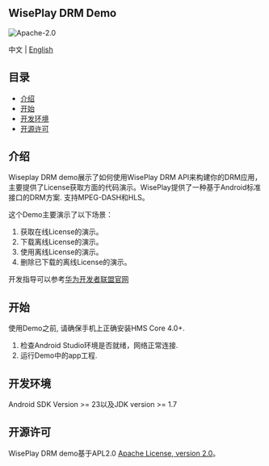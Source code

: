 ## WisePlay DRM Demo

![Apache-2.0](https://img.shields.io/badge/license-Apache-blue)

中文 | [English](https://github.com/HMS-Core/hms-wiseplay-demo/blob/master/README.md)

## 目录

 * [介绍](#介绍)
 * [开始](#开始)
 * [开发环境](#开发环境)
 * [开源许可](#开源许可)
 
 
## 介绍

Wiseplay DRM demo展示了如何使用WisePlay DRM API来构建你的DRM应用，主要提供了License获取方面的代码演示。WisePlay提供了一种基于Android标准接口的DRM方案. 支持MPEG-DASH和HLS。    
    
这个Demo主要演示了以下场景：    
1. 获取在线License的演示。
2. 下载离线License的演示。
3. 使用离线License的演示。
4. 删除已下载的离线License的演示。

开发指导可以参考[华为开发者联盟官网](https://developer.huawei.com/consumer/en/doc/development/HMS-Guides/wiseplay-introduction)    
    
## 开始

使用Demo之前, 请确保手机上正确安装HMS Core 4.0+.    
1. 检查Android Studio环境是否就绪，网络正常连接.     
2. 运行Demo中的app工程.    
    
## 开发环境

Android SDK Version >= 23以及JDK version >= 1.7
	
## 开源许可    

WisePlay DRM demo基于APL2.0 [Apache License, version 2.0](http://www.apache.org/licenses/LICENSE-2.0)。
  



